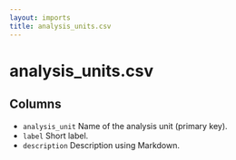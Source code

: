 ```yaml
---
layout: imports
title: analysis_units.csv
---
```


analysis_units.csv
===========

Columns
-------

* `analysis_unit` Name of the analysis unit (primary key).
* `label` Short label.
* `description` Description using Markdown.
